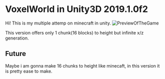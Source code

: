 # VoxelWorld in Unity3D 2019.1.0f2

Hi! This is my multiple attemp on minecraft in unity.
![PreviewOfTheGame](https://image.prntscr.com/image/P8hGlAXhTmeLpuAMRvfoiA.png)

This version offers only 1 chunk(16 blocks) to height but infinite x/z generation.

## Future

Maybe i am gonna make 16 chunks to height like minecaft, in this version it is pretty ease to make.
